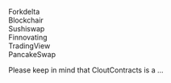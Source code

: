 Forkdelta \
Blockchair \
Sushiswap \
Finnovating \
TradingView \
PancakeSwap

Please keep in mind that CloutContracts is a ...
